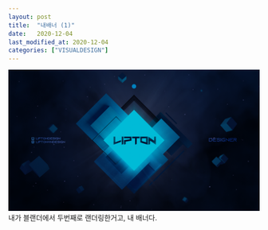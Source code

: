 ```yaml
---
layout: post
title:  "내배너 (1)"
date:   2020-12-04
last_modified_at: 2020-12-04
categories: ["VISUALDESIGN"]
---
```

![image](https://github.com/whoisrealminjueun/images/blob/main/%EB%A6%BD%ED%86%A4%20%EC%B1%84%EC%95%84%20%EB%B3%B4%EC%A0%952020.12.04.png?raw=true)
내가 블랜더에서 두번째로 랜더링한거고, 내 배너다.
